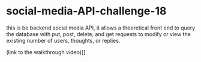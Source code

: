 # social-media-API-challenge-18


this is be backend social media API, it allows a theoretical front end to query the database with put, post, delete, and get requests to modify or view the existing number of users, thoughts, or replies.

(link to the walkthrough video)[]